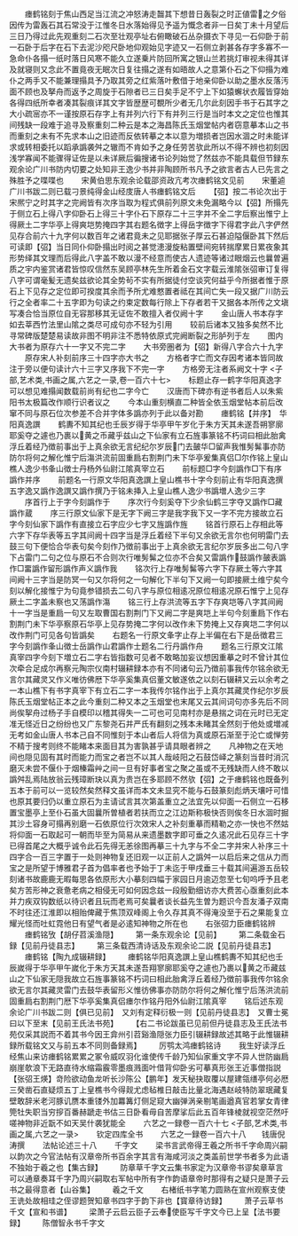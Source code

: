 <!-- { "loadSidebar": true } -->
　　瘗鹤铭刻于焦山西足当江流之冲怒涛走齧其下想昔日轰裂之时正値雷之夕俗因传为雷轰石其石常没于江惟冬日水落始得见予遥为慨念者非一日矣丁未十月望后三日乃得过此先观重刻二石次至壮观亭址右俯瞰破石丛杂摄衣下寻见一石仰卧于前一石卧于后字在石下去泥沙咫尺卧地仰观始见字迹又一石侧立剥甚各存字多寡不一急命仆各搨一纸时落日风寒不能久立遂乗片防回所寓之银山兰若挑灯审视未得其详及就寝则又念此不置竟夜无眠次日复往搨之遂有如晤故人之意第仆石之下仰搨为难仆之两手又不能兼理搨具予乃取其旁之红紫落叶敷借于地亲仰卧以助之墨水反落汚面不顾也及拏舟而返予之周旋于石隙者已三日矣手足不宁上下如猿蠏状衣履皆穿始各得四纸所幸者凑其裂痕详其文字皆歴歴可覩所少者无几尔此刻因手书于石其字之大小疏宻亦不一谨按原石存字上有并列六行下有并列三行是当时本文之定位也惟其间残缺一段难于追寻及察重刻二种云是本之海昌陈氏玉烟堂帖内者窃意摹本山之书而重刻之未有不先求本山之旧迹而反依转摹之本以意为増损者岂因水涸之时未能详求或转相委托以蹈承譌袭舛之辙而不肯如予之身任劳苦欤此所以不得不辨也初刻因浅学寡闻不能骤得证佐是以未详厥后徧搜诸书论列始觉了然兹亦不能具载但节録东观余论广川书防内切要之处知非王逸少书并非陶顾所书凡予之欲言者古人已先言之殊胜予之喋喋也
　　宋黄伯思东观余论载邵资政亢考次瘗鹤铭文见前
　　宋董逌广川书跋二则已载刁景纯得金山经庋唐人书瘗鹤铭文后
　　【弨】按二书论次出于宋熈宁之时其字之完阙皆有次序当取为程式俱前列原文未免漏略今以【弨】所搨先于侧立石上得八字仰卧石上得三十字仆石下原存二十三字并不全二字后察出惟宁上得厥土二字华亭上得爽垲势掩四字其右题名徴字上得岳字徴字下得君字此八字俨然见存合前六十九字何以数百年之诸君竟未之见耶据张子厚云石甚迫隘偃卧其下然后可读即【弨】当日同仆仰卧搨出时阅之甚觉漶漫旋粘置壁间宛转揣摩累日累夜象其形势绎其文理而后得此八字盖不敢以漫不经意而使古人遗迹等诸过眼烟云也曩曽遍质之宇内鉴赏诸君皆惊叹信然东吴顾亭林先生所着金石文字载云淮隂张弨审订复得八字可谓毫髪无遗矣兹欲论其全势茍不实有所据徒付空谈究何益乎今所据者惟于原石上下见存之定位即可揆度其余而予所尤难憗置者祗在其间亡失一段又据广川防云行之全者率二十五字即为句读之约束定数每行除上下存者若干又据各本所传之文塡写凑合恰当原位自无容那移其无证佐不敢擅入者仅阙十字
　　金山唐人书本存字如去莘西竹法里山隂之类尽可成句亦不轻为引用
　　较前后诸本又独多矣然不比寻常碑版楚楚易读故非图不明非注不悉特依原式完阙断裂之形胪列于左
　　图内大书者为原存六十一字又不完二字
　　大书旁圏者为【弨】新得八字合六十九字
　　原存宋人补刻前序三十四字亦大书之
　　方格者字亡而文存因考诸本皆同故注于旁以便句读计六十三字又序我下不完一字
　　方格旁无注者系阙文十字
<子部,艺术类,书画之属,六艺之一录,卷一百六十七>
　　标题止存一鹤字华阳真逸字可以想见难搨闻数载前尚有纪也二字今亡
　　汉唐而下碑亦有逆书者后人以朱紫阳书太极篇改作顺行识者议之
　　今本山重刻横直二种皆全依玉烟堂帖本前后改窜不同与原石位次参差不合并字体多譌亦列于此以备对勘
　　瘗鹤铭【并序】　华阳真逸譔
　　鹤夀不知其纪也壬辰岁得于华亭甲午岁化于朱方天其未遂吾朔寥廓耶奚夺之遽也乃裹以黄之币藏乎兹山之下仙家有立石旌事篆铭不朽词曰相此胎禽浮丘着经乃徴前事出于上真余欲无言纪纪尔岁辰门去皷华□留声我惟髣髴事亦防防尔将何之解化惟宁后漡洪流前固重扃右割荆门未下华亭爰集真侣□尔作铭上皇山樵人逸少书夆山徴士丹杨外仙尉江隂真宰立石
　　前标题□字今刻譌作□下有序譌作并序
　　前题名一行原文华阳真逸譔上皇山樵书十字今刻前止有华阳真逸撰五字逸又譌作逸譔又譌作撰乃于铭未挿入上皇山樵人逸少书譌増人逸少三字
　　序首行上于字今刻譌作于
　　序次行今刻奚夺下少余仙鹤三字夺又譌作□藏譌作蔵
　　序三行原文仙家下是无字下阙三字是我字我下又一字不完方接故立石字今刻仙家下譌作有直接立石字应少七字又旌譌作旌
　　铭首行原石上存相此等六字下存华表等五字其间阙十四字当是浮丘着经下半句又余欲无言尔也何明雷门去鼓三句下便恰合华表句矣今刻作乃徴前事出于上真余欲无言纪尔岁辰多出二句八字下占雷门二句之位与原石不合则次行唯髣髴之位亦不合矣又雷譌作鼓譌作皷表譌作□畱譌作留形譌作声义譌作我
　　铭次行上存唯髣髴等六字下存厥土等六字其间阙十三字当是防冥一句又尔将何之一句解化下半句下又阙一句即接厥土维宁矣今刻以解化接惟宁为句竟参错损去二句八字与原位相逺况原位相逺况原石惟宁上见存厥土二字盖未察也又荡譌作漡
　　铭三行上存洪流等五字下存爽垲等八字其间阙十一字当是重扃一句又左取曹国右割荆门下又阙二字是爽垲上半句今刻重扃下作右割荆门未下华亭察原石华亭上见存势掩二字何以改作未下势掩上又存爽垲二字何以改作荆门可见各句皆譌矣
　　右题名一行原文夆字止存上半偏在右下是岳徴君三字今刻譌作夆山徴士岳譌作山君譌作士题名二行丹譌作舟
　　题名三行原文江隂真宰四字今刻下増立石二字右皆指数可见者不敢略加妄议想因重摹之时不曾计其位次牵合足成尔再察元陶宗仪南村辍耕録本亦有不同诸句云乃徴前事我传尔铭余欲无言尔其藏灵又作义唯彷佛厯下华亭奚集真侣董文敏遂依之以刻石辍耕又云以余考之一本山樵下有书字真宰下有立石二字一本我传尔铭作出于上真尔其藏灵作纪尔岁辰陈氏玉烟堂帖正本之此今重刻二种又本之玉烟堂也末尾又云其间词句亦多先后不同尚俟挐舟过杨子手自模印以稽其得失一二可也可见南村亦是悬揣之词在元时已无定准无怪近日之纷纷也又广东黎尧石并严氏有翻刻之残本未睹其全然刻于他处或増减无考如金山唐人书本己自不同惟刻于本山者后人将信为真或原石渐至于沦亡或惮劳不精于搜考则终不能睹本来面目其为害孰甚乎请具眼者辨之
　　凡神物之在天地间也隠见固有其时而能力而宝之者岂不以其人哉岐阳之石鼓岱峄之篆刻当昔时消沉磨灭未尝不偃仆于烟榛霜艸之间一旦有好事者宝之聚之虽或不无残缺而人终不敢以譌舛乱焉陆放翁云残璋断玦以真为贵岂在多耶顾不然欤【弨】之于瘗鹤铭也既备列五本于前可以一览较然矣然释文虽详而本文未显究不能与石鼓篆刻彪炳天壤吁可惜也原其要归仍以重立原石为主请试言其次第盖重立之法宜先以仰面一石侧立一石移置宝墨亭上至仆石虽大固曩所曽植者若扶而立之江边斯称极快否则俟冬日水涸时掘其沙土容身可搨再别磨一石依原位行次效宋人之补刻重摹而精勒之亦一快也不然姑将仰面一石取起可一朝而毕至为简易从来遗墨数字即可垂之久逺况此石见存三十字已得首尾之大概乎诚令此石先得无恙徐图再摹三十九字与不全二字并宋人补序三十四字合一百三字置于一处则神物复还旧观一以正前人之譌舛一以启后来之信从力而宝之是所望于博雅君子首为倡率者也予始于丁未迄于甲戌垂三十载其间遍游五岳较刻诸书故鹿鹿无暇每思各依原形大小摹刻四幅于家园日月逾迈忽至七旬呜呼予且老矣方苦形神之衰惫老病之相侵无可如何因念兹一段殷勤细访亦大费苦心亟重刻此本并力疾双钩数纸以待识者且玩而老焉可矣曩者谈长益先生曽为题识今吾友潘子双南不时往还江淮即以相贻俾藏于焦顶双峰阁上令久存其真不得淹没至于石之果能复立耀光怪而吐虹霓他日有望气者是必逺知神物之所在也
　　右张弨力臣瘗鹤铭辨
　　瘗鹤铭攷【胡仔苕溪渔隠】
　　第一条东观余论【见前】
　　第二条载金石録【见前丹徒县志】
　　第三条载西清诗话及东观余论二説【见前丹徒县志】
　　瘗鹤铭【陶九成辍耕録】
　　瘗鹤铭华阳真逸譔上皇山樵鹤夀不知其纪也壬辰嵗得于华亭甲午嵗化于朱方天其未遂吾翔寥廓耶奚夺之遽也乃裹以黄之币藏兹山之下仙家无隠我故立石旌事篆铭不朽词曰相此胎禽浮丘着经乃徴前事我传尔铭余欲无言尔其藏灵雷门去鼓华表留形义惟彷佛事亦防防尔将何之解化惟宁后荡洪流前固重扃右割荆门厯下华亭奚集真侣瘗尔作铭丹阳外仙尉江隂真宰
　　铭后述东观余论广川书跋二则【俱已见前】　又刘有定释衍极一则【见前丹徒县志】　又曹士冕曰以下至末【见前王氏法书苑】
　　【右二书论跋虽已见前但丹徒县志及王氏法书苑仅采其説而不着其书今因王弇州引苕谿渔隠张力臣引辍耕録故述其略于此惟辍耕録所载铭文又与前五本不同则备録焉】
　　厉鹗太鸿瘗鹤铭诗
　　我生好读浮丘经焦山来访瘗鹤铭累累之冢令威叹羽化谁使传千龄乃知仙家重文字不异人世防幽扃崩崖欹浪下无路直待水缩霜霰零墨痕溅面叶借背仰卧劣可摹真形张王近事僧指説【张弨王煐】竒险欲动鱼龙听长沙陈公【鹏年】发天秘抉取覆以屋建瓴缮亭何必厯三癸凿石直疑烦五丁上皇樵书今得觌尤虑毡椎日敲击比量北海遇赵岐特防翠珉藏复壁敢辞米老河豚讥赝本重镂外加羃篝灯侧足窥大幽弹涡亲剔笔画遒真官若掌女青律筦牡失职当穷摉百番赫蹏走书估三日卧看毋自苦摩挲后此五百年锋棱就视空茫然吁嗟神物非近翫不如天吴什袭犹能全
　　六艺之一録卷一百六十七
<子部,艺术类,书画之属,六艺之一录>
　　钦定四库全书
　　六艺之一録卷一百六十八　　钱唐倪涛撰
　　法帖论述三十八
　　千字文
　　梁书言武帝得王羲之所书千字命周兴嗣以韵次之今官法帖有汉章帝所书百余字其言有海咸河淡之类盖前世学书者多为此语不独始于羲之也【集古録】
　　防章草千字文云集书家定为汉章帝书谬矣章草言可以通章奏耳千字乃周兴嗣取右军帖中所有字作韵语章帝时那得有之疑只是萧子云书之最得意者【山谷集】
　　羲之千文
　　右楮纸书字笔力圆熟在宣州观察支使王诜处故相珪之侄谬题贺知章书四字于韵下非也【寳章待访録】
　　萧子云草书千文【宣和书谱】
　　梁萧子云启云臣子云奉使臣写千字文今已上呈【法书要録】
　　陈僧智永书千字文
